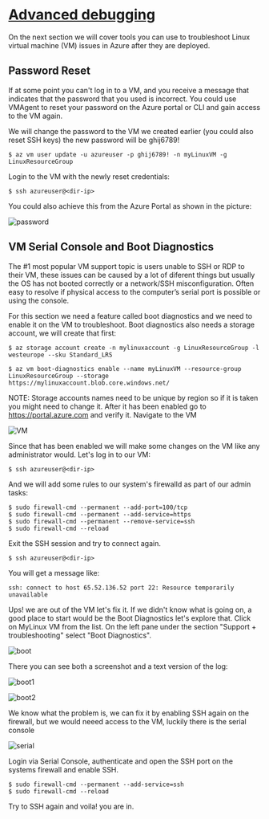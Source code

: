 [Advanced debugging](azure-vm-debugging.md)
=======
On the next section we will cover tools you can use to troubleshoot Linux virtual machine (VM) issues in Azure after they are deployed. 

Password Reset 
--------------------------------
If at some point you can't log in to a VM, and you receive a message that indicates that the password that you used is incorrect. You could use VMAgent to reset your password on the Azure portal or CLI and gain access to the VM again. 

We will change the password to the VM  we created earlier (you could also reset SSH keys) the new password will be ghij6789!
```
$ az vm user update -u azureuser -p ghij6789! -n myLinuxVM -g LinuxResourceGroup
```
Login to the VM with the newly reset credentials: 
```
$ ssh azureuser@<dir-ip>
```
You could also achieve this from the Azure Portal as shown in the picture: 

![password](/images/troubleshoot/password-reset.jpg)

VM Serial Console and Boot Diagnostics
------------------------------------------
The #1 most popular VM support topic is users unable to SSH or RDP to their VM, these issues can be caused by a lot of diferent things but usually the OS has not booted correctly or a network/SSH misconfiguration. Often easy to resolve if physical access to the computer’s serial port is possible or using the console. 

For this section we need a feature called boot diagnostics  and we need to enable it on the VM to troubleshoot. Boot diagnostics also needs a storage account, we will create that first: 
```
$ az storage account create -n mylinuxaccount -g LinuxResourceGroup -l westeurope --sku Standard_LRS
```
```
$ az vm boot-diagnostics enable --name myLinuxVM --resource-group LinuxResourceGroup --storage https://mylinuxaccount.blob.core.windows.net/
```
NOTE: Storage accounts names need to be unique by region so if it is taken you might need to change it. 
After it has been enabled go to https://portal.azure.com and verify it. Navigate to the VM 

![VM](/images/troubleshoot/VM.jpg)

Since that has been enabled we will make some changes on the VM like any administrator would. 
Let's log in to our VM:
```
$ ssh azureuser@<dir-ip>
```
And we will add some rules to our system's firewalld as part of our admin tasks: 
```
$ sudo firewall-cmd --permanent --add-port=100/tcp
$ sudo firewall-cmd --permanent --add-service=https
$ sudo firewall-cmd --permanent --remove-service=ssh
$ sudo firewall-cmd --reload

```
Exit the SSH session and try to connect again. 
```
$ ssh azureuser@<dir-ip>
```
You will get a message like: 
```
ssh: connect to host 65.52.136.52 port 22: Resource temporarily unavailable
```
Ups! we are out of the VM let's fix it. If we didn't know what is going on, a good place to start would be the Boot Diagnostics let's explore that. Click on MyLinux VM from the list. On the left pane under the section "Support + troubleshooting" select "Boot Diagnostics". 

![boot](/images/troubleshoot/boot-diagnostics.jpg)

There you can see both a screenshot and a text version of the log:

![boot1](/images/troubleshoot/boot-diagnostics1.JPG)


![boot2](/images/troubleshoot/boot-diagnostics2.JPG)

We know what the problem is, we can fix it by enabling SSH again on the firewall, but we would neeed access to the VM, luckily there is the serial console

![serial](/images/troubleshoot/serial-console.JPG)

Login via Serial Console, authenticate and open the SSH port on the systems firewall and enable SSH.
```
$ sudo firewall-cmd --permanent --add-service=ssh
$ sudo firewall-cmd --reload
```
Try to SSH again and voila! you are in. 

